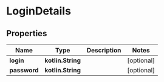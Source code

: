 
# LoginDetails

## Properties
| Name | Type | Description | Notes |
| ------------ | ------------- | ------------- | ------------- |
| **login** | **kotlin.String** |  |  [optional] |
| **password** | **kotlin.String** |  |  [optional] |



